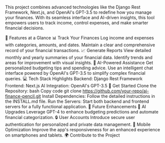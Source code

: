 This project combines advanced technologies like the Django Rest Framework, Next.js, and OpenAI's GPT-3.5 to redefine how you manage your finances. With its seamless interface and AI-driven insights, this tool empowers users to track income, control expenses, and make smarter financial decisions.

🌟 Features at a Glance
📊 Track Your Finances
Log income and expenses with categories, amounts, and dates.
Maintain a clear and comprehensive record of your financial transactions.
📈 Generate Reports
View detailed monthly and yearly summaries of your financial data.
Identify trends and areas for improvement with visual insights.
🤖 AI-Powered Assistance
Get personalized budgeting tips and spending advice.
Use an intelligent chat interface powered by OpenAI's GPT-3.5 to simplify complex financial queries.
💻 Tech Stack Highlights
Backend: Django Rest Framework
Frontend: Next.js
AI Integration: OpenAI's GPT-3.5
🚀 Get Started
Clone the Repository:
bash
Copy code
git clone https://github.com/your-repo/ai-finance-pencil.git
Install Dependencies:
Follow the detailed instructions in the INSTALL.md file.
Run the Servers:
Start both backend and frontend servers for a fully functional application.
🔮 Future Enhancements
🎯 AI Upgrades
Leverage GPT-4 to enhance budgeting predictions and automate financial categorization.
🔒 User Accounts
Introduce secure user authentication for personalized and private data management.
📱 Mobile Optimization
Improve the app's responsiveness for an enhanced experience on smartphones and tablets.
🌍 Contribute to the Project
